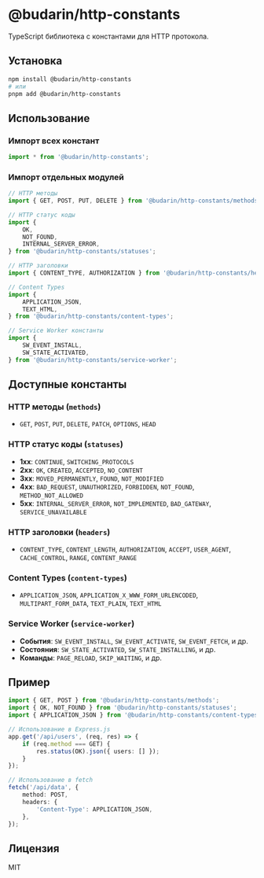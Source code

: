 # @budarin/http-constants

TypeScript библиотека с константами для HTTP протокола.

## Установка

```bash
npm install @budarin/http-constants
# или
pnpm add @budarin/http-constants
```

## Использование

### Импорт всех констант

```typescript
import * from '@budarin/http-constants';
```

### Импорт отдельных модулей

```typescript
// HTTP методы
import { GET, POST, PUT, DELETE } from '@budarin/http-constants/methods';

// HTTP статус коды
import {
    OK,
    NOT_FOUND,
    INTERNAL_SERVER_ERROR,
} from '@budarin/http-constants/statuses';

// HTTP заголовки
import { CONTENT_TYPE, AUTHORIZATION } from '@budarin/http-constants/headers';

// Content Types
import {
    APPLICATION_JSON,
    TEXT_HTML,
} from '@budarin/http-constants/content-types';

// Service Worker константы
import {
    SW_EVENT_INSTALL,
    SW_STATE_ACTIVATED,
} from '@budarin/http-constants/service-worker';
```

## Доступные константы

### HTTP методы (`methods`)

- `GET`, `POST`, `PUT`, `DELETE`, `PATCH`, `OPTIONS`, `HEAD`

### HTTP статус коды (`statuses`)

- **1xx**: `CONTINUE`, `SWITCHING_PROTOCOLS`
- **2xx**: `OK`, `CREATED`, `ACCEPTED`, `NO_CONTENT`
- **3xx**: `MOVED_PERMANENTLY`, `FOUND`, `NOT_MODIFIED`
- **4xx**: `BAD_REQUEST`, `UNAUTHORIZED`, `FORBIDDEN`, `NOT_FOUND`, `METHOD_NOT_ALLOWED`
- **5xx**: `INTERNAL_SERVER_ERROR`, `NOT_IMPLEMENTED`, `BAD_GATEWAY`, `SERVICE_UNAVAILABLE`

### HTTP заголовки (`headers`)

- `CONTENT_TYPE`, `CONTENT_LENGTH`, `AUTHORIZATION`, `ACCEPT`, `USER_AGENT`, `CACHE_CONTROL`, `RANGE`, `CONTENT_RANGE`

### Content Types (`content-types`)

- `APPLICATION_JSON`, `APPLICATION_X_WWW_FORM_URLENCODED`, `MULTIPART_FORM_DATA`, `TEXT_PLAIN`, `TEXT_HTML`

### Service Worker (`service-worker`)

- **События**: `SW_EVENT_INSTALL`, `SW_EVENT_ACTIVATE`, `SW_EVENT_FETCH`, и др.
- **Состояния**: `SW_STATE_ACTIVATED`, `SW_STATE_INSTALLING`, и др.
- **Команды**: `PAGE_RELOAD`, `SKIP_WAITING`, и др.

## Пример

```typescript
import { GET, POST } from '@budarin/http-constants/methods';
import { OK, NOT_FOUND } from '@budarin/http-constants/statuses';
import { APPLICATION_JSON } from '@budarin/http-constants/content-types';

// Использование в Express.js
app.get('/api/users', (req, res) => {
    if (req.method === GET) {
        res.status(OK).json({ users: [] });
    }
});

// Использование в fetch
fetch('/api/data', {
    method: POST,
    headers: {
        'Content-Type': APPLICATION_JSON,
    },
});
```

## Лицензия

MIT
